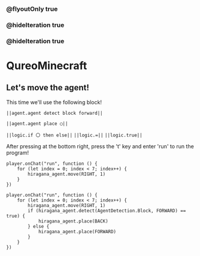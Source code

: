 ### @flyoutOnly true
### @hideIteration true
### @hideIteration true
# QureoMinecraft

## Let's move the agent!

This time we'll use the following block!

 ``||agent.agent detect block forward||``

 ``||agent.agent place ◯||``

``||logic.if 〇 then else||``
``||logic.=||``
``||logic.true||``

After pressing [](https://raw.githubusercontent.com/camp-minecraft/TechkidsCampTutorial/master/images/playbutton.png) at the bottom right, press the 't' key and enter 'run' to run the program!

```template
player.onChat("run", function () {
    for (let index = 0; index < 7; index++) {
        hiragana_agent.move(RIGHT, 1)
    }
})
```
```ghost
player.onChat("run", function () {
    for (let index = 0; index < 7; index++) {
        hiragana_agent.move(RIGHT, 1)
        if (hiragana_agent.detect(AgentDetection.Block, FORWARD) == true) {
            hiragana_agent.place(BACK)
        } else {
            hiragana_agent.place(FORWARD)
        }
    }
})
```